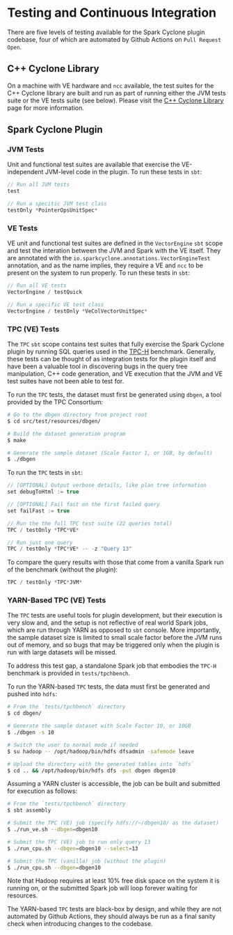 # Testing and Continuous Integration

There are five levels of testing available for the Spark Cyclone plugin codebase,
four of which are automated by Github Actions on `Pull Request Open`.

## C++ Cyclone Library

On a machine with VE hardware and `ncc` available, the test suites for the C++
Cyclone library are built and run as part of running either the JVM tests suite
or the VE tests suite (see below).  Please visit the
[C++ Cyclone Library](../src/main/resources/io/sparkcyclone/cpp/README.md) page
for more information.

## Spark Cyclone Plugin

### JVM Tests

Unit and functional test suites are available that exercise the VE-independent
JVM-level code in the plugin.  To run these tests in `sbt`:

```sbt
// Run all JVM tests
test

// Run a specitic JVM test class
testOnly *PointerOpsUnitSpec*
```

### VE Tests

VE unit and functional test suites are defined in the `VectorEngine` `sbt` scope
and test the interation between the JVM and Spark with the VE itself.  They are
annotated with the `io.sparkcyclone.annotations.VectorEngineTest` annotation, and
as the name implies, they require a VE and `ncc` to be present on the system to
run properly.  To run these tests in `sbt`:

```sbt
// Run all VE tests
VectorEngine / testQuick

// Run a specific VE test class
VectorEngine / testOnly *VeColVectorUnitSpec*
```

### TPC (VE) Tests

The `TPC` `sbt` scope contains test suites that fully exercise the Spark Cyclone
plugin by running SQL queries used in the [TPC-H](https://www.tpc.org/tpch/)
benchmark.  Generally, these tests can be thought of as integration tests for
the plugin itself and have been a valuable tool in discovering bugs in the query
tree manipulation, C++ code generation, and VE execution that the JVM and VE test
suites have not been able to test for.

To run the `TPC` tests, the dataset must first be generated using `dbgen`, a
tool provided by the TPC Consortium:

```sh
# Go to the dbgen directory from project root
$ cd src/test/resources/dbgen/

# Build the dataset generation program
$ make

# Generate the sample dataset (Scale Factor 1, or 1GB, by default)
$ ./dbgen
```

To run the `TPC` tests in `sbt`:

```sbt
// [OPTIONAL] Output verbose details, like plan tree information
set debugToHtml := true

// [OPTIONAL] Fail fast on the first failed query
set failFast := true

// Run the the full TPC test suite (22 queries total)
TPC / testOnly *TPC*VE*

// Run just one query
TPC / testOnly *TPC*VE* -- -z "Query 13"
```

To compare the query results with those that come from a vanilla Spark run of
the benchmark (without the plugin):

```sbt
TPC / testOnly *TPC*JVM*
```

### YARN-Based TPC (VE) Tests

The `TPC` tests are useful tools for plugin development, but their execution is
very slow and, and the setup is not reflective of real world Spark jobs, which
are run through YARN as opposed to `sbt` console.  More importantly, the sample
dataset size is limited to small scale factor before the JVM runs out of memory,
and so bugs that may be triggered only when the plugin is run with large datasets
will be missed.

To address this test gap, a standalone Spark job that embodies the `TPC-H`
benchmark  is provided in `tests/tpchbench`.

To run the YARN-based `TPC` tests, the data must first be generated and pushed
into `hdfs`:

```sh
# From the `tests/tpchbench` directory
$ cd dbgen/

# Generate the sample dataset with Scale Factor 10, or 10GB
$ ./dbgen -s 10

# Switch the user to normal mode if needed
$ su hadoop -- /opt/hadoop/bin/hdfs dfsadmin -safemode leave

# Upload the directory with the generated tables into `hdfs`
$ cd .. && /opt/hadoop/bin/hdfs dfs -put dbgen dbgen10
```

Assuming a YARN cluster is accessible, the job can be built and submitted for
execution as follows:

```sh
# From the `tests/tpchbench` directory
$ sbt assembly

# Submit the TPC (VE) job (specify hdfs://~/dbgen10/ as the dataset)
$ ./run_ve.sh --dbgen=dbgen10

# Submit the TPC (VE) job to run only query 13
$ ./run_cpu.sh --dbgen=dbgen10 --select=13

# Submit the TPC (vanilla) job (without the plugin)
$ ./run_cpu.sh --dbgen=dbgen10
```

Note that Hadoop requires at least 10% free disk space on the system it is
running on, or the submitted Spark job will loop forever waiting for resources.

The YARN-based `TPC` tests are black-box by design, and while they are not
automated by Github Actions, they should always be run as a final sanity check
when introducing changes to the codebase.
